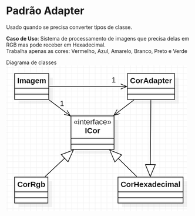 # Padrão Adapter

Usado quando se precisa converter tipos de classe.

**Caso de Uso**: Sistema de processamento de imagens que precisa delas em RGB mas pode receber em Hexadecimal.  
Trabalha apenas as cores: Vermelho, Azul, Amarelo, Branco, Preto e Verde

Diagrama de classes  
![Diagrama de classes do caso de uso](corDiagrama.png)